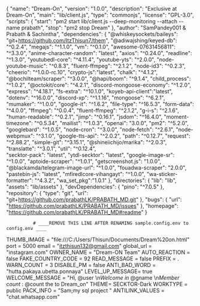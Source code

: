 {
               "name": "Dream-On",
               "version": "1.0.0",
               "description": "Exclusive at Dream-On",
               "main": "lib/client.js",
               "type": "commonjs",
               "license": "GPL-3.0",
   "scripts": {
                "start": "pm2 start lib/client.js --deep-monitoring --attach --name prabath",
                "stop": "pm2 stop Dream"
                },
               "author": "SamPandey001 & Prabath & Sachintha",
              "dependencies": {
                       "@whiskeysockets/baileys": "git+https://github.com/ItzThisun7/them",
                       "@adiwajshing/keyed-db": "^0.2.4",
                       "megajs": "^1.1.0",
                       "vm": "^0.1.0",
                       "awesome-07631456811": "^3.3.0",
                       "anime-character-random": "latest",
                       "axios": "^0.24.0",
                       "readline": "^1.3.0",
                       "youtubedl-core": "^4.11.4",
                       "youtube-yts": "^2.0.0",
                       "node-youtube-music": "^0.8.3",
                       "fluent-ffmpeg": "^2.1.2",
                       "node-id3": "^0.2.3",
                       "cheerio": "^1.0.0-rc.10",
                       "crypto-js":"latest",
                       "chalk": "^4.1.2",
                       "@bochilteam/scraper": "^3.0.0",
                       "@hapi/boom": "^9.1.4",
                       "child_process": "^1.0.2",
                       "@octokit/core": "^4.2.1",
                       "discord-mongoose-economy": "^1.2.0",
                       "express": "^4.18.1",
                       "fs-extra": "^10.1.0",
                       "koyeb-api-client":"latest",
                       "dotenv": "^16.0.0",
                       "discord-xp": "^1.1.16",
                       "mongoose": "^6.2.1",
                       "mumaker": "^1.0.0",
                       "google-it": "^1.6.2",
                       "file-type": "^16.5.3",
                       "form-data": "^4.0.0",
                       "ffmpeg": "^0.0.4",
                       "fluent-ffmpeg": "^2.1.2",
                       "g-i-s": "^2.1.6",
                       "human-readable": "^0.2.1",
                       "jimp": "^0.16.1",
                       "jsdom": "^16.4.0",
                       "moment-timezone": "^0.5.34",
                       "mailist": "^1.0.3",
                       "openai": "3.0.0",
                       "pm2": "^5.2.0",
                       "googlebard": "^1.0.5",
                       "node-cron": "^3.0.0",
                       "node-fetch": "^2.6.1",
                       "node-webpmux": "^3.1.0",
                       "google-tts-api": "^2.0.2",
                       "path": "^0.12.7",
                       "request": "^2.88.2",
                       "simple-git": "^3.15.1",
                       "@shineiichijo/marika": "^2.0.3",           
                       "translatte": "^3.0.1",
                       "util": "^0.12.4",           
                       "secktor-pack": "latest",
                       "ytdl-secktor": "latest",
                       "google-image-sr": "^1.0.0",
                       "aptoide-scraper": "^1.0.1",
                       "getscreenshot.js": "1.0.0",
                       "@blackamda/telegram-image-url": "^1.0.0",
                       "fouadwa-scraper": "2.0.0",
                       "pastebin-js": "latest",
                       "mfiredlcore-vihangayt": "^1.0.0",
                       "wa-sticker-formatter": "^4.3.2",
                       "wa_set_pkg":"1.0.1"
                      },
                  "directories": {
                       "lib": "lib",
                       "assets": "lib/assets"
                    },
                  "devDependencies": {
                       "pino": "^7.0.5"
                    },
                 "repository": {
                 "type": "git",
                 "url": "git+https://github.com/prabathLK/PRABATH_MD.git"
                  },
                 "bugs": {
                 "url": "https://github.com/prabathLK/PRABATH_MD/issues"
                  },
                 "homepage": "https://github.com/prabathLK/PRABATH_MD#readme"
              }

              # ____REMOVE THIS LINE AFTER RENAMING sample.config.env to config.env ____
THUMB_IMAGE = "file:///C:/Users/Thisun/Documents/Dream%20on.html"
port = 5000
email = "itzthisun132@gmail.com"
global_url = "instagram.com"
OWNER_NAME = "Dream-ON Team"
AUTO_REACTION = false
FAKE_COUNTRY_CODE = 92
READ_MESSAGE = false
PREFIX = .
WARN_COUNT = 3
DISABLE_PM = false
ANTI_BAD_WORD = "hutta.pakaya.ubetta.ponnaya"
LEVEL_UP_MESSAGE= true
WELCOME_MESSAGE =  "*Hi,* @user \n*Welcome in* @gname \n*Member count* : @count the to Dream_on"
THEME= SECKTOR-Dark
WORKTYPE = public
PACK_INFO = "Sam;my sql project "
ANTILINK_VALUES = "chat.whatsapp.com"

